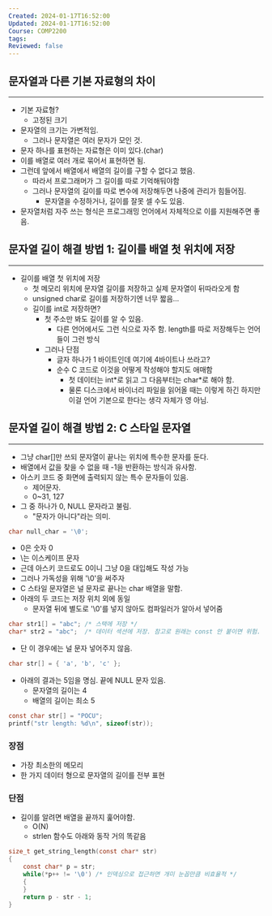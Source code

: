 ```yaml
---
Created: 2024-01-17T16:52:00
Updated: 2024-01-17T16:52:00
Course: COMP2200
tags: 
Reviewed: false
---
```

## 문자열과 다른 기본 자료형의 차이
---
- 기본 자료형?
	- 고정된 크기
- 문자열의 크기는 가변적임.
	- 그러나 문자열은 여러 문자가 모인 것.
- 문자 하나를 표현하는 자료형은 이미 있다.(char)
-  이를 배열로 여러 개로 묶어서 표현하면 됨.
- 그런데 앞에서 배열에서 배열의 길이를 구할 수 없다고 했음.
	- 따라서 프로그래머가 그 길이를 따로 기억해둬야함
	- 그러나 문자열의 길이를 따로 변수에 저장해두면 나중에 관리가 힘들어짐.
		- 문자열을 수정하거나, 길이를 잘못 셀 수도 있음.
- 문자열처럼 자주 쓰는 형식은 프로그래밍 언어에서 자체적으로 이를 지원해주면 좋음.

## 문자열 길이 해결 방법 1: 길이를 배열 첫 위치에 저장
---
- 길이를 배열 첫 위치에 저장
	- 첫 메모리 위치에 문자열 길이를 저장하고 실제 문자열이 뒤따라오게 함
	- unsigned char로 길이를 저장하기엔 너무 짧음...
	- 길이를 int로 저장하면? 
		- 첫 주소만 봐도 길이를 알 수 있음.
			- 다른 언어에서도 그런 식으로 자주 함. length를 따로 저장해두는 언어들이 그런 방식
		- 그러나 단점
			- 글자 하나가 1 바이트인데 여기에 4바이트나 쓰라고?
			- 순수 C 코드로 이것을 어떻게 작성해야 할지도 애매함
				- 첫 데이터는 int\*로 읽고 그 다음부터는 char\*로 해야 함.
				- 물론 디스크에서 바이너리 파일을 읽어올 때는 이렇게 하긴 하지만 이걸 언어 기본으로 한다는 생각 자체가 영 아님.

## 문자열 길이 해결 방법 2: C 스타일 문자열
---
- 그냥 char\[]만 쓰되 문자열이 끝나는 위치에 특수한 문자를 둔다.
- 배열에서 값을 찾을 수 없을 때 -1을 반환하는 방식과 유사함.
- 아스키 코드 중 화면에 출력되지 않는 특수 문자들이 있음.
	- 제어문자.
	- 0~31, 127
- 그 중 하나가 0, NULL 문자라고 불림.
	- "문자가 아니다"라는 의미.
```C
char null_char = '\0';
```
- 0은 숫자 0
- \\는 이스케이프 문자
- 근데 아스키 코드로도 0이니 그냥 0을 대입해도 작성 가능
- 그러나 가독성을 위해 '\\0'을 써주자
- C 스타일 문자열은 널 문자로 끝나는 char 배열을 말함.
- 아래의 두 코드는 저장 위치 외에 동일
	- 문자열 뒤에 별도로 '\\0'를 넣지 않아도 컴파일러가 알아서 넣어줌
```C
char str1[] = "abc"; /* 스택에 저장 */
char* str2 = "abc";  /* 데이터 섹션에 저장. 참고로 원래는 const 안 붙이면 위험. */
```
- 단 이 경우에는 널 문자 넣어주지 않음.
```C
char str[] = { 'a', 'b', 'c' };
```
- 아래의 결과는 5임을 명심. 끝에 NULL 문자 있음.
	- 문자열의 길이는 4
	- 배열의 길이는 최소 5
```C
const char str[] = "POCU"; 
printf("str length: %d\n", sizeof(str));
```
### 장점
- 가장 최소한의 메모리
- 한 가지 데이터 형으로 문자열의 길이를 전부 표현
### 단점
- 길이를 알려면 배열을 끝까지 훑어야함.
	- O(N)
	- strlen 함수도 아래와 동작 거의 똑같음
```C
size_t get_string_length(const char* str)
{
	const char* p = str;
	while(*p++ != '\0') /* 인덱싱으로 접근하면 개미 눈꼽만큼 비효율적 */
	{
	}
	return p - str - 1;
}
```
